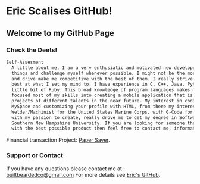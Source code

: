 # Eric Scalises GitHub!

## Welcome to my GitHub Page

### Check the Deets!



```markdown
Self-Assesment
  A little about me, I am a very enthusiatic and motivated new developer. I look for opportunities to learn new 
  things and challenge myself whenever possible. I might not be the most experienced developer but my hardwork 
  and drive make me competitive with the best of them. I really strive to put my 100% into everything and be the
  best at what I set my mind to. I have experience in C, C++, Java, Python, Kotlin, HTML, CSS, JavaScript and a
  little bit of Ruby. This broad knowledge of program languages makes me adaptable in any enviroment. I have 
  focused most of my skills into creating a mobile application that is on my GitHub, and looking to add more 
  projects of different talents in the near future. My interest in coding began truthfully back in the days of
  MySpace and customizing your profile with HTML, from there my interest benefited me in my career as a 
  Welder/Machinist for the United States Marine Corps, with G-Code for CNC programing. These expreiences, along 
  with my passion to create, really drove me to get my degree in Software Engineering from 
  Southern New Hampshire University. If you are looking for someone that really has a desire to provide customers
  with the best possible product then feel free to contact me, information can be found below. 

```
Financial transaction Project:
[Paper Saver](https://github.com/scalise0313/PaperSaverApp.git).




### Support or Contact

If you have any questions please contact me at : builtbeardedco@gmail.com
For more details see [Eric's GitHub](https://github.com/scalise0313/scalise.github.io).
